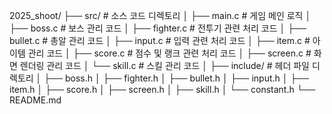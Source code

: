2025_shoot/
├── src/                   # 소스 코드 디렉토리
│   ├── main.c             # 게임 메인 로직
│   ├── boss.c             # 보스 관리 코드
│   ├── fighter.c          # 전투기 관련 처리 코드
│   ├── bullet.c           # 총알 관리 코드
│   ├── input.c            # 입력 관련 처리 코드
│   ├── item.c             # 아이템 관리 코드
│   ├── score.c            # 점수 및 랭크 관련 처리 코드
│   ├── screen.c           # 화면 렌더링 관리 코드
│   └── skill.c            # 스킬 관리 코드
│
├── include/               # 헤더 파일 디렉토리
│   ├── boss.h
│   ├── fighter.h
│   ├── bullet.h
│   ├── input.h
│   ├── item.h
│   ├── score.h
│   ├── screen.h
│   ├── skill.h
│   └── constant.h
└── README.md 
